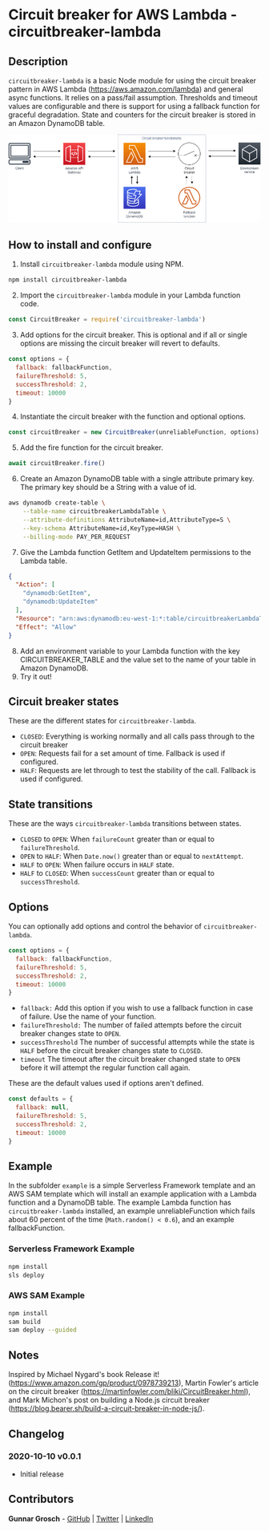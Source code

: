 # Circuit breaker for AWS Lambda - circuitbreaker-lambda

## Description

`circuitbreaker-lambda` is a basic Node module for using the circuit breaker pattern in AWS Lambda (https://aws.amazon.com/lambda) and general async functions. It relies on a pass/fail assumption. Thresholds and timeout values are configurable and there is support for using a fallback function for graceful degradation. State and counters for the circuit breaker is stored in an Amazon DynamoDB table.

![circuitbreaker-lambda diagram](img/circuitbreaker-lambda-diagram.png)

## How to install and configure

1. Install `circuitbreaker-lambda` module using NPM.
```bash
npm install circuitbreaker-lambda
```
2. Import the `circuitbreaker-lambda` module in your Lambda function code.
```js
const CircuitBreaker = require('circuitbreaker-lambda')
```
3. Add options for the circuit breaker. This is optional and if all or single options are missing the circuit breaker will revert to defaults.
```js
const options = {
  fallback: fallbackFunction,
  failureThreshold: 5,
  successThreshold: 2,
  timeout: 10000
}
```
4. Instantiate the circuit breaker with the function and optional options.
```js
const circuitBreaker = new CircuitBreaker(unreliableFunction, options)
```
5. Add the fire function for the circuit breaker.
```js
await circuitBreaker.fire()
```
6. Create an Amazon DynamoDB table with a single attribute primary key. The primary key should be a String with a value of id.
```bash
aws dynamodb create-table \
    --table-name circuitbreakerLambdaTable \
    --attribute-definitions AttributeName=id,AttributeType=S \
    --key-schema AttributeName=id,KeyType=HASH \
    --billing-mode PAY_PER_REQUEST
```
7. Give the Lambda function GetItem and UpdateItem permissions to the Lambda table.
```json
{
  "Action": [
    "dynamodb:GetItem",
    "dynamodb:UpdateItem"
  ],
  "Resource": "arn:aws:dynamodb:eu-west-1:*:table/circuitbreakerLambdaTable",
  "Effect": "Allow"
}
```
8. Add an environment variable to your Lambda function with the key CIRCUITBREAKER_TABLE and the value set to the name of your table in Amazon DynamoDB.
6. Try it out!

## Circuit breaker states

These are the different states for `circuitbreaker-lambda`.

* `CLOSED`: Everything is working normally and all calls pass through to the circuit breaker
* `OPEN`: Requests fail for a set amount of time. Fallback is used if configured.
* `HALF`: Requests are let through to test the stability of the call. Fallback is used if configured.

## State transitions

These are the ways `circuitbreaker-lambda` transitions between states.

* `CLOSED` to `OPEN`: When `failureCount` greater than or equal to `failureThreshold`.
* `OPEN` to `HALF`: When `Date.now()` greater than or equal to `nextAttempt`.
* `HALF` to `OPEN`: When failure occurs in `HALF` state.
* `HALF` to `CLOSED`: When `successCount` greater than or equal to `successThreshold`.

## Options

You can optionally add options and control the behavior of `circuitbreaker-lambda`.
```js
const options = {
  fallback: fallbackFunction,
  failureThreshold: 5,
  successThreshold: 2,
  timeout: 10000
}
```

* `fallback:` Add this option if you wish to use a fallback function in case of failure. Use the name of your function.
* `failureThreshold:` The number of failed attempts before the circuit breaker changes state to `OPEN`.
* `successThreshold` The number of successful attempts while the state is `HALF` before the circuit breaker changes state to `CLOSED`.
* `timeout` The timeout after the circuit breaker changed state to `OPEN` before it will attempt the regular function call again.

These are the default values used if options aren't defined.
```js
const defaults = {
  fallback: null,
  failureThreshold: 5,
  successThreshold: 2,
  timeout: 10000
}
```

## Example

In the subfolder `example` is a simple Serverless Framework template and an AWS SAM template which will install an example application with a Lambda function and a DynamoDB table. The example Lambda function has `circuitbreaker-lambda` installed, an example unreliableFunction which fails about 60 percent of the time (`Math.random() < 0.6`), and an example fallbackFunction.

### Serverless Framework Example
```bash
npm install
sls deploy
```

### AWS SAM Example
```bash
npm install
sam build
sam deploy --guided
```

## Notes

Inspired by Michael Nygard's book Release it! (https://www.amazon.com/gp/product/0978739213), Martin Fowler's article on the circuit breaker (https://martinfowler.com/bliki/CircuitBreaker.html), and Mark Michon's post on building a Node.js circuit breaker (https://blog.bearer.sh/build-a-circuit-breaker-in-node-js/).

## Changelog

### 2020-10-10 v0.0.1

* Initial release

## Contributors

**Gunnar Grosch** - [GitHub](https://github.com/gunnargrosch) | [Twitter](https://twitter.com/gunnargrosch) | [LinkedIn](https://www.linkedin.com/in/gunnargrosch/)
